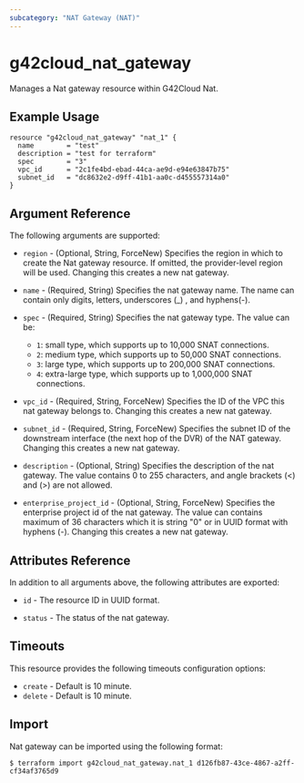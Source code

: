 ```yaml
---
subcategory: "NAT Gateway (NAT)"
---
```


# g42cloud_nat_gateway

Manages a Nat gateway resource within G42Cloud Nat.

## Example Usage

```hcl
resource "g42cloud_nat_gateway" "nat_1" {
  name        = "test"
  description = "test for terraform"
  spec        = "3"
  vpc_id      = "2c1fe4bd-ebad-44ca-ae9d-e94e63847b75"
  subnet_id   = "dc8632e2-d9ff-41b1-aa0c-d455557314a0"
}
```

## Argument Reference

The following arguments are supported:

* `region` - (Optional, String, ForceNew) Specifies the region in which to create the Nat gateway resource. If omitted,
  the provider-level region will be used. Changing this creates a new nat gateway.

* `name` - (Required, String) Specifies the nat gateway name. The name can contain only digits, letters, underscores (_)
  , and hyphens(-).

* `spec` - (Required, String) Specifies the nat gateway type. The value can be:
  + `1`: small type, which supports up to 10,000 SNAT connections.
  + `2`: medium type, which supports up to 50,000 SNAT connections.
  + `3`: large type, which supports up to 200,000 SNAT connections.
  + `4`: extra-large type, which supports up to 1,000,000 SNAT connections.

* `vpc_id` - (Required, String, ForceNew) Specifies the ID of the VPC this nat gateway belongs to. Changing this creates
  a new nat gateway.

* `subnet_id` - (Required, String, ForceNew) Specifies the subnet ID of the downstream interface (the next hop of the
  DVR) of the NAT gateway. Changing this creates a new nat gateway.

* `description` - (Optional, String) Specifies the description of the nat gateway. The value contains 0 to 255
  characters, and angle brackets (<)
  and (>) are not allowed.

* `enterprise_project_id` - (Optional, String, ForceNew) Specifies the enterprise project id of the nat gateway. The
  value can contains maximum of 36 characters which it is string "0" or in UUID format with hyphens (-). Changing this
  creates a new nat gateway.

## Attributes Reference

In addition to all arguments above, the following attributes are exported:

* `id` - The resource ID in UUID format.

* `status` - The status of the nat gateway.

## Timeouts

This resource provides the following timeouts configuration options:

* `create` - Default is 10 minute.
* `delete` - Default is 10 minute.

## Import

Nat gateway can be imported using the following format:

```
$ terraform import g42cloud_nat_gateway.nat_1 d126fb87-43ce-4867-a2ff-cf34af3765d9
```
